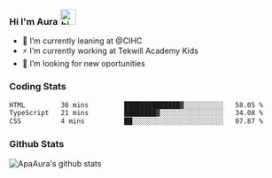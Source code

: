 ### Hi I'm Aura <img src="https://user-images.githubusercontent.com/1303154/88677602-1635ba80-d120-11ea-84d8-d263ba5fc3c0.gif" width="28px" alt="hi">

- 🔭 I’m currently leaning at @CIHC
- ⚡ I’m currently working at Tekwill Academy Kids
- 🤔 I’m looking for new oportunities


### Coding Stats

<!--START_SECTION:waka-->

```txt
HTML         36 mins         ██████████████▓░░░░░░░░░░   58.05 %
TypeScript   21 mins         ████████▓░░░░░░░░░░░░░░░░   34.08 %
CSS          4 mins          ██░░░░░░░░░░░░░░░░░░░░░░░   07.87 %
```

<!--END_SECTION:waka-->

### Github Stats

![ApaAura's github stats](https://github-readme-stats.vercel.app/api?username=ApaAura&count_private=true&theme=tokyonight&hide=contribs,prs)
